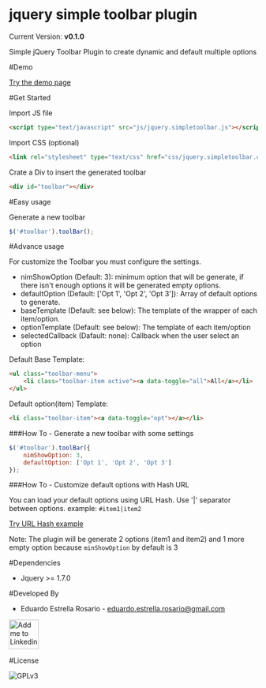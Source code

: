 # jquery simple toolbar plugin

Current Version: **v0.1.0**

Simple jQuery Toolbar Plugin to create dynamic and default multiple options

#Demo

[Try the demo page](https://eduardoestrella.github.io/jquery-simple-toolbar-plugin/)

#Get Started

Import JS file

````html
<script type="text/javascript" src="js/jquery.simpletoolbar.js"></script>
````

Import CSS (optional)
````html
<link rel="stylesheet" type="text/css" href="css/jquery.simpletoolbar.css">
````

Crate a Div to insert the generated toolbar

````html
<div id="toolbar"></div>
````
#Easy usage

Generate a new toolbar 
```javascript
$('#toolbar').toolBar();
```

#Advance usage

For customize the Toolbar you must configure the settings.

* nimShowOption (Default: 3): minimum option that will be generate, if there isn't enough options it will be generated empty options. 
* defaultOption (Default: ['Opt 1', 'Opt 2', 'Opt 3']): Array of default options to generate.
* baseTemplate (Default: see below): The template of the wrapper of each item/option.
* optionTemplate (Default: see below): The template of each item/option
* selectedCallback (Dafault: none): Callback when the user select an option

Default Base Template:
````html
<ul class="toolbar-menu">
    <li class="toolbar-item active"><a data-toggle="all">All</a></li>
</ul>
````
Default option(item) Template:
````html
<li class="toolbar-item"><a data-toggle="opt"></a></li>   
````

###How To - Generate a new toolbar with some settings

````javascript
$('#toolbar').toolBar({
    nimShowOption: 3,
    defaultOption: ['Opt 1', 'Opt 2', 'Opt 3']     
});
````

###How To - Customize default options with Hash URL 

You can load your default options using URL Hash. Use '|' separator between options. example: `#item1|item2`

[Try URL Hash example](https://eduardoestrella.github.io/jquery-simple-toolbar-plugin/#item1%7Citem2)

Note: The plugin will be generate 2 options (item1 and item2) and 1 more empty option because `minShowOption` by default is 3

#Dependencies

* Jquery >= 1.7.0

#Developed By 

* Eduardo Estrella Rosario - <eduardo.estrella.rosario@gmail.com>

<a href="https://www.linkedin.com/in/eduardoestrella">
  <img alt="Add me to Linkedin" src="https://image.freepik.com/iconos-gratis/boton-del-logotipo-linkedin_318-84979.png" height="60" width="60"/>
</a>


#License

![GPLv3](https://upload.wikimedia.org/wikipedia/commons/thumb/9/93/GPLv3_Logo.svg/200px-GPLv3_Logo.svg.png)